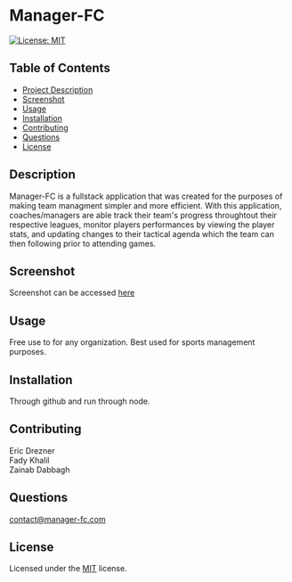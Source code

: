 # Manager-FC
[![License: MIT](https://img.shields.io/badge/License-MIT-yellow.svg)](https://opensource.org/licenses/MIT)
    
## Table of Contents
- [Project Description](#Description)
- [Screenshot](#Screenshot)
- [Usage](#Usage)
- [Installation](#Installation)
- [Contributing](#Contributing)
- [Questions](#Questions)
- [License](#License)

## Description
Manager-FC is a fullstack application that was created for the purposes of making team managment simpler and more efficient. With this application, coaches/managers are able track their team's progress throughtout their respective leagues, monitor players performances by viewing the player stats, and updating changes to their tactical agenda which the team can then following prior to attending games.  

## Screenshot
Screenshot can be accessed [here]()

## Usage
Free use to for any organization. Best used for sports management purposes. 

## Installation
Through github and run through node.

## Contributing
Eric Drezner <br>
Fady Khalil <br>
Zainab Dabbagh

## Questions
contact@manager-fc.com

## License
Licensed under the [MIT](https://choosealicense.com/licenses/mit/) license.